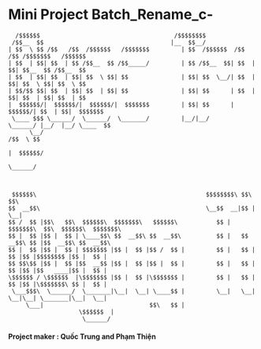 # Mini Project Batch_Rename_c-

	  /$$$$$$                                      /$$$$$$$$                                     
	 /$$__  $$                                    |__  $$__/                                     
	| $$  \ $$ /$$   /$$  /$$$$$$   /$$$$$$$         | $$  /$$$$$$  /$$   /$$ /$$$$$$$   /$$$$$$ 
	| $$  | $$| $$  | $$ /$$__  $$ /$$_____/         | $$ /$$__  $$| $$  | $$| $$__  $$ /$$__  $$
	| $$  | $$| $$  | $$| $$  \ $$| $$               | $$| $$  \__/| $$  | $$| $$  \ $$| $$  \ $$
	| $$/$$ $$| $$  | $$| $$  | $$| $$               | $$| $$      | $$  | $$| $$  | $$| $$  | $$
	|  $$$$$$/|  $$$$$$/|  $$$$$$/|  $$$$$$$         | $$| $$      |  $$$$$$/| $$  | $$|  $$$$$$$
	 \____ $$$ \______/  \______/  \_______/         |__/|__/       \______/ |__/  |__/ \____  $$
	      \__/                                                                          /$$  \ $$
                                                                                       |  $$$$$$/
                                                                                        \______/ 
	
	
		  
	 $$$$$$\                                                $$$$$$$$\ $$\       $$\                     
	$$  __$$\                                               \__$$  __|$$ |      \__|                    
	$$ /  $$ |$$\   $$\  $$$$$$\  $$$$$$$\   $$$$$$\           $$ |   $$$$$$$\  $$\  $$$$$$\  $$$$$$$\  
	$$ |  $$ |$$ |  $$ | \____$$\ $$  __$$\ $$  __$$\          $$ |   $$  __$$\ $$ |$$  __$$\ $$  __$$\ 
	$$ |  $$ |$$ |  $$ | $$$$$$$ |$$ |  $$ |$$ /  $$ |         $$ |   $$ |  $$ |$$ |$$$$$$$$ |$$ |  $$ |
	$$ $$\$$ |$$ |  $$ |$$  __$$ |$$ |  $$ |$$ |  $$ |         $$ |   $$ |  $$ |$$ |$$   ____|$$ |  $$ |
	\$$$$$$ / \$$$$$$  |\$$$$$$$ |$$ |  $$ |\$$$$$$$ |         $$ |   $$ |  $$ |$$ |\$$$$$$$\ $$ |  $$ |
	 \___$$$\  \______/  \_______|\__|  \__| \____$$ |         \__|   \__|  \__|\__| \_______|\__|  \__|
	     \___|                              $$\   $$ |                                                  
						\$$$$$$  |                                                  
						 \______/                                                   


#### Project maker : Quốc Trung and Phạm Thiện
